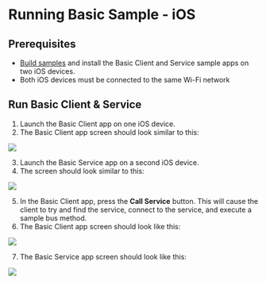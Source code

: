 # Running Basic Sample - iOS

## Prerequisites

* [Build samples][build-ios-osx] and install the Basic Client and Service sample apps on two iOS devices.
* Both iOS devices must be connected to the same Wi-Fi network


## Run Basic Client & Service
1. Launch the Basic Client app on one iOS device.
2. The Basic Client app screen should look similar to this:

  ![][basic-client-screen-1]

3. Launch the Basic Service app on a second iOS device.
4. The screen should look similar to this:

  ![][basic-service-screen-1]

5. In the Basic Client app, press the **Call Service** button. 
This will cause the client to try and find the service, connect 
to the service, and execute a sample bus method.
6. The Basic Client app screen should look like this:

  ![][basic-client-screen-3]

7. The Basic Service app screen should look like this:

  ![][basic-service-screen-2]

[basic-client-screen-1]: /files/develop/run-sample-apps/ios-basic-sample/ios-basic-client-1.png
[basic-client-screen-2]: /files/develop/run-sample-apps/ios-basic-sample/ios-basic-client-2.png
[basic-client-screen-3]: /files/develop/run-sample-apps/ios-basic-sample/ios-basic-client-3.png
[basic-service-screen-1]: /files/develop/run-sample-apps/ios-basic-sample/ios-basic-service-1.png
[basic-service-screen-2]: /files/develop/run-sample-apps/ios-basic-sample/ios-basic-service-2.png

[build-ios-osx]: /develop/building/ios_osx